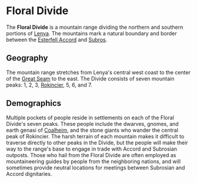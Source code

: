 # Floral Divide

The **Floral Divide** is a mountain range dividing the northern and southern portions of [Lenya](../). The mountains mark a natural boundary and border between the [Esterfell Accord](../../../../societies/esterfell-accord) and [Subros](../../../../societies/subros).

## Geography

The mountain range stretches from Lenya's central west coast to the center of the [Great Seam](../great-seam) to the east. The Divide consists of seven mountain peaks: 1, 2, 3, [Rokincier](rokincier), 5, 6, and 7.

## Demographics

Multiple pockets of people reside in settlements on each of the Floral Divide's seven peaks. These people include the dwarves, gnomes, and earth genasi of [Coalheim](../../../../societies/verdancy/coalheim), and the stone giants who wander the central peak of Rokincier. The harsh terrain of each mountain makes it difficult to traverse directly to other peaks in the Divide, but the people will make their way to the range's base to engage in trade with Accord and Subrosian outposts. Those who hail from the Floral Divide are often employed as mountaineering guides by people from the neighboring nations, and will sometimes provide neutral locations for meetings between Subrosian and Accord dignitaries.
